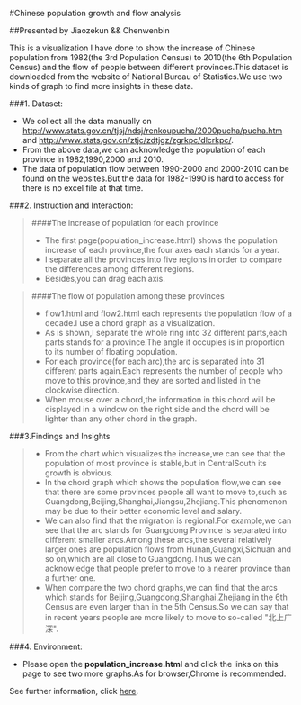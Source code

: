 #Chinese population growth and flow analysis

##Presented by Jiaozekun && Chenwenbin


This is a visualization I have done to show the increase of Chinese population from 1982(the 3rd Population Census) to 2010(the 6th Population Census) and the flow of people between different provinces.This dataset is downloaded from the website of National Bureau of Statistics.We use two kinds of graph to find more insights in these data.

###1. Dataset:
+ We collect all the data manually on http://www.stats.gov.cn/tjsj/ndsj/renkoupucha/2000pucha/pucha.htm and http://www.stats.gov.cn/ztjc/zdtjgz/zgrkpc/dlcrkpc/.
+ From the above data,we can acknowledge the population of each province in 1982,1990,2000 and 2010.
+ The data of population flow between 1990-2000 and 2000-2010 can be found on the websites.But the data for 1982-1990 is hard to access for there is no excel file at that time.

###2. Instruction and Interaction:
> ####The increase of population for each province
>+ The first page(population_increase.html) shows the population increase of each province,the four axes each stands for a year.
>+ I separate all the provinces into five regions in order to compare the differences among different regions.    
>+ Besides,you can drag each axis.

>####The flow of population among these provinces
>+ flow1.html and flow2.html each represents the population flow of a decade.I use a chord graph as a visualization.
>+ As is shown,I separate the whole ring into 32 different parts,each parts stands for a province.The angle it occupies is in proportion to its number of floating population.
>+ For each province(for each arc),the arc is separated into 31 different parts again.Each represents the number of people who move to this province,and they are sorted and listed in the clockwise direction.
>+ When mouse over a chord,the information in this chord will be displayed in a window on the right side and the chord will be lighter than any other chord in the graph.

###3.Findings and Insights
>+ From the chart which visualizes the increase,we can see that the population of most province is stable,but in CentralSouth its growth is obvious.
>+ In the chord graph which shows the population flow,we can see that there are some provinces people all want to move to,such as Guangdong,Beijing,Shanghai,Jiangsu,Zhejiang.This phenomenon may be due to their better economic level and salary.
>+ We can also find that the migration is regional.For example,we can see that the arc stands for Guangdong Province is separated into different smaller arcs.Among these arcs,the several relatively larger ones are population flows from Hunan,Guangxi,Sichuan and so on,which are all close to Guangdong.Thus we can acknowledge that people prefer to move to a nearer province than a further one.
>+ When compare the two chord graphs,we can find that the arcs which stands for Beijing,Guangdong,Shanghai,Zhejiang in the 6th Census are even larger than in the 5th Census.So we can say that in recent years people are more likely to move to so-called "北上广深".

###4. Environment:
+ Please open the **population_increase.html** and click the links on this page to see two more graphs.As for browser,Chrome is recommended.

See further information, click [here](http://211.147.15.14/UCAS_14_Fall/index.php/Jiaozekun_Chenwenbin_A3).